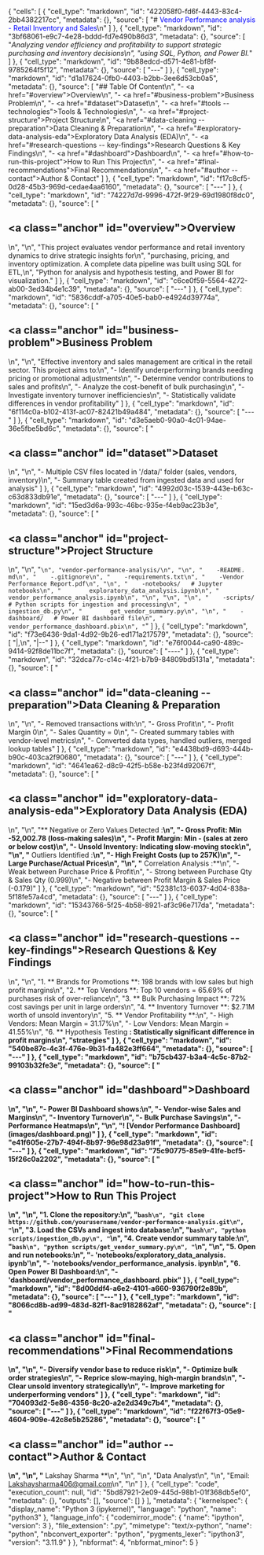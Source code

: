 {
 "cells": [
  {
   "cell_type": "markdown",
   "id": "422058f0-fd6f-4443-83c4-2bb4382217cc",
   "metadata": {},
   "source": [
    "#  <font color='blue'>Vendor Performance analysis - Retail Inventory and Sales</font>\n"
   ]
  },
  {
   "cell_type": "markdown",
   "id": "3bf68061-e9c7-4e28-bddd-fd7e490b86d3",
   "metadata": {},
   "source": [
    "_Analyzing vendor efficiency and profitability to support strategic purchasing and inventory decisions\n",
    "using SQL, Python, and Power BI._"
   ]
  },
  {
   "cell_type": "markdown",
   "id": "9b88edcd-d571-4e81-bf8f-9785264f5f12",
   "metadata": {},
   "source": [
    "---"
   ]
  },
  {
   "cell_type": "markdown",
   "id": "d1a17624-0fb0-4403-b2bb-3ee6d53cb0a5",
   "metadata": {},
   "source": [
    "## Table Of Content\n",
    "- <a href=\"#overview\">Overview</a>\n",
    "- <a href=\"#business-problem\">Business Problem</a>\n",
    "- <a href=\"#dataset\">Dataset</a>\n",
    "- <a href=\"#tools -- technologies\">Tools & Technologies</a>\n",
    "- <a href=\"#project-structure\">Project Structure</a>\n",
    "<a href=\"#data-cleaning -- preparation\">Data Cleaning & Preparation</a>\n",
    "- <a href=\"#exploratory-data-analysis-eda\">Exploratory Data Analysis (EDA)</a>\n",
    "- <a href=\"#research-questions -- key-findings\">Research Questions & Key Findings</a>\n",
    "- <a href=\"#dashboard\">Dashboard</a>\n",
    "- <a href=\"#how-to-run-this-project\">How to Run This Project</a>\n",
    "- <a href=\"#final-recommendations\">Final Recommendations</a>\n",
    "- <a href=\"#author -- contact\">Author & Contact</a>"
   ]
  },
  {
   "cell_type": "markdown",
   "id": "f17c8cf5-0d28-45b3-969d-cedae4aa6160",
   "metadata": {},
   "source": [
    "---"
   ]
  },
  {
   "cell_type": "markdown",
   "id": "74227d7d-9996-472f-9f29-69d1980f8dc0",
   "metadata": {},
   "source": [
    "<h2><a class=\"anchor\" id=\"overview\"></a>Overview</h2>\n",
    "\n",
    "This project evaluates vendor performance and retail inventory dynamics to drive strategic insights for\n",
    "purchasing, pricing, and inventory optimization. A complete data pipeline was built using SQL for ETL,\n",
    "Python for analysis and hypothesis testing, and Power BI for visualization."
   ]
  },
  {
   "cell_type": "markdown",
   "id": "c6ce0f59-5564-4272-ab00-3ed34b4e1c39",
   "metadata": {},
   "source": [
    "---"
   ]
  },
  {
   "cell_type": "markdown",
   "id": "5836cddf-a705-40e5-bab0-e4924d39774a",
   "metadata": {},
   "source": [
    "<h2><a class=\"anchor\" id=\"business-problem\"></a>Business Problem</h2>\n",
    "\n",
    "Effective inventory and sales management are critical in the retail sector. This project aims to:\n",
    "- Identify underperforming brands needing pricing or promotional adjustments\n",
    "- Determine vendor contributions to sales and profits\n",
    "- Analyze the cost-benefit of bulk purchasing\n",
    "- Investigate inventory turnover inefficiencies\n",
    "- Statistically validate differences in vendor profitability"
   ]
  },
  {
   "cell_type": "markdown",
   "id": "6f114c0a-b102-413f-ac07-82421b49a484",
   "metadata": {},
   "source": [
    "---"
   ]
  },
  {
   "cell_type": "markdown",
   "id": "d3e5aeb0-90a0-4c01-94ae-36e5fbe5bd6c",
   "metadata": {},
   "source": [
    "<h2><a class=\"anchor\" id=\"dataset\"></a>Dataset</h2>\n",
    "\n",
    "- Multiple CSV files located in '/data/' folder (sales, vendors, inventory)\n",
    "- Summary table created from ingested data and used for analysis"
   ]
  },
  {
   "cell_type": "markdown",
   "id": "4992d03c-1539-443e-b63c-c63d833db91e",
   "metadata": {},
   "source": [
    "---"
   ]
  },
  {
   "cell_type": "markdown",
   "id": "15ed3d6a-993c-46bc-935e-f4eb9ac23b3e",
   "metadata": {},
   "source": [
    "<h2><a class=\"anchor\" id=\"project-structure\"></a>Project Structure</h2>\n",
    "\n",
    "```\n",
    "vendor-performance-analysis/\n",
    "\n",
    "    -README. md\n",
    "    -.gitignore\n",
    "    -requirements.txt\n",
    "    -Vendor Performance Report.pdf\n",
    "\n",
    "    -notebooks/   # Jupyter notebooks\n",
    "        exploratory_data_analysis.ipynb\n",
    "        vendor_performance_analysis.ipynb\n",
    "\n",
    "\n",
    "\n",
    "    -scripts/    # Python scripts for ingestion and processing\n",
    "        ingestion_db.py\n",
    "        get_vendor_summary.py\n",
    "\n",
    "    -dashboard/   # Power BI dashboard file\n",
    "        vendor_performance_dashboard.pbix\n",
    "```"
   ]
  },
  {
   "cell_type": "markdown",
   "id": "f73e6436-9da1-4d92-9b26-ed171a217579",
   "metadata": {},
   "source": [
    "|,\n",
    "|--"
   ]
  },
  {
   "cell_type": "markdown",
   "id": "e76f0044-ca90-489c-9414-92f8de11bc7f",
   "metadata": {},
   "source": [
    "----"
   ]
  },
  {
   "cell_type": "markdown",
   "id": "32dca77c-c14c-4f21-b7b9-84809bd5131a",
   "metadata": {},
   "source": [
    "<h2><a class=\"anchor\" id=\"data-cleaning -- preparation\"></a>Data Cleaning & Preparation</h2>\n",
    "\n",
    "- Removed transactions with:\n",
    "- Gross Profit\n",
    "- Profit Margin 0\n",
    "- Sales Quantity = 0\n",
    "- Created summary tables with vendor-level metrics\n",
    "- Converted data types, handled outliers, merged lookup tables"
   ]
  },
  {
   "cell_type": "markdown",
   "id": "e4438bd9-d693-444b-b90c-403ca2f90680",
   "metadata": {},
   "source": [
    "---"
   ]
  },
  {
   "cell_type": "markdown",
   "id": "4641ea62-d8c9-42f5-b58e-b23f4d92067f",
   "metadata": {},
   "source": [
    "<h2><a class=\"anchor\" id=\"exploratory-data-analysis-eda\"></a>Exploratory Data Analysis (EDA)</h2>\n",
    "\n",
    "** Negative or Zero Values Detected :**\n",
    "- Gross Profit: Min -52,002.78 (loss-making sales)\n",
    "- Profit Margin: Min - (sales at zero or below cost)\n",
    "- Unsold Inventory: Indicating slow-moving stock\n",
    "\n",
    "** Outliers Identified :**\n",
    "- High Freight Costs (up to 257K)\n",
    "- Large Purchase/Actual Prices\n",
    "\n",
    "** Correlation Analysis :**\n",
    "- Weak between Purchase Price & Profit\n",
    "- Strong between Purchase Qty & Sales Qty (0.999)\n",
    "- Negative between Profit Margin & Sales Price (-0.179)"
   ]
  },
  {
   "cell_type": "markdown",
   "id": "52381c13-6037-4d04-838a-5f18fe57a4cd",
   "metadata": {},
   "source": [
    "---"
   ]
  },
  {
   "cell_type": "markdown",
   "id": "15343766-5f25-4b58-8921-af3c96e717da",
   "metadata": {},
   "source": [
    "<h2><a class=\"anchor\" id=\"research-questions -- key-findings\"></a>Research Questions & Key Findings</h2>\n",
    "\n",
    "1. ** Brands for Promotions **: 198 brands with low sales but high profit margins\n",
    "2. ** Top Vendors **: Top 10 vendors = 65.69% of purchases risk of over-reliance\n",
    "3. ** Bulk Purchasing Impact **: 72% cost savings per unit in large orders\n",
    "4. ** Inventory Turnover **: $2.71M worth of unsold inventory\n",
    "5. ** Vendor Profitability **:\n",
    "- High Vendors: Mean Margin = 31.17%\n",
    "- Low Vendors: Mean Margin = 41.55%\n",
    "6. ** Hypothesis Testing **: Statistically significant difference in profit margins\n",
    "strategies"
   ]
  },
  {
   "cell_type": "markdown",
   "id": "540be87c-4c3f-476e-9b31-fa482e3ff664",
   "metadata": {},
   "source": [
    "---"
   ]
  },
  {
   "cell_type": "markdown",
   "id": "b75cb437-b3a4-4c5c-87b2-99103b32fe3e",
   "metadata": {},
   "source": [
    "<h2><a class=\"anchor\" id=\"dashboard\"></a>Dashboard</h2>\n",
    "\n",
    "- Power BI Dashboard shows:\n",
    "- Vendor-wise Sales and Margins\n",
    "- Inventory Turnover\n",
    "- Bulk Purchase Savings\n",
    "- Performance Heatmaps\n",
    "\n",
    "! [Vendor Performance Dashboard] (images/dashboard.png)"
   ]
  },
  {
   "cell_type": "markdown",
   "id": "e41f605e-27b7-494f-8b97-96e98d23a91f",
   "metadata": {},
   "source": [
    "---"
   ]
  },
  {
   "cell_type": "markdown",
   "id": "75c90775-85e9-41fe-bcf5-15f26c0a2202",
   "metadata": {},
   "source": [
    "<h2><a class=\"anchor\" id=\"how-to-run-this-project\"></a>How to Run This Project</h2>\n",
    "\n",
    "1. Clone the repository:\n",
    "```bash\n",
    "git clone https://github.com/yourusername/vendor-performance-analysis.git\n",
    "```\n",
    "3. Load the CSVs and ingest into database:\n",
    "```bash\n",
    "python scripts/ingestion_db.py\n",
    "```\n",
    "4. Create vendor summary table:\n",
    "```bash\n",
    "python scripts/get_vendor_summary.py\n",
    "```\n",
    "\n",
    "5. Open and run notebooks:\n",
    "- 'notebooks/exploratory_data_analysis. ipynb'\n",
    "- 'notebooks/vendor_performance_analysis. ipynb\n",
    "6. Open Power BI Dashboard:\n",
    "- 'dashboard/vendor_performance_dashboard. pbix"
   ]
  },
  {
   "cell_type": "markdown",
   "id": "8d00ddf4-a6e2-4101-a660-936790f2e89b",
   "metadata": {},
   "source": [
    "---"
   ]
  },
  {
   "cell_type": "markdown",
   "id": "8066cd8b-ad99-483d-82f1-8ac9182862af",
   "metadata": {},
   "source": [
    "<h2><a class=\"anchor\" id=\"final-recommendations\"></a>Final Recommendations</h2>\n",
    "\n",
    "- Diversify vendor base to reduce risk\n",
    "- Optimize bulk order strategies\n",
    "- Reprice slow-maying, high-margin brands\n",
    "- Clear unsold inventory strategically\n",
    "- Improve marketing for underperforming vendors"
   ]
  },
  {
   "cell_type": "markdown",
   "id": "704093d2-5e86-4356-8c20-a2e2d349c7b4",
   "metadata": {},
   "source": [
    "---"
   ]
  },
  {
   "cell_type": "markdown",
   "id": "f22f67f3-05e9-4604-909e-42c8e5b25286",
   "metadata": {},
   "source": [
    "<h2><a class=\"anchor\" id=\"author -- contact\"></a>Author & Contact</h2>\n",
    "\n",
    "** Lakshay Sharma **\n",
    "\n",
    "\n",
    "Data Analyst\n",
    "\n",
    "Email: Lakshaysharma406@gmail.com\n",
    "\n"
   ]
  },
  {
   "cell_type": "code",
   "execution_count": null,
   "id": "5bd87921-2e09-445d-98b1-01f368db5ef0",
   "metadata": {},
   "outputs": [],
   "source": []
  }
 ],
 "metadata": {
  "kernelspec": {
   "display_name": "Python 3 (ipykernel)",
   "language": "python",
   "name": "python3"
  },
  "language_info": {
   "codemirror_mode": {
    "name": "ipython",
    "version": 3
   },
   "file_extension": ".py",
   "mimetype": "text/x-python",
   "name": "python",
   "nbconvert_exporter": "python",
   "pygments_lexer": "ipython3",
   "version": "3.11.9"
  }
 },
 "nbformat": 4,
 "nbformat_minor": 5
}
